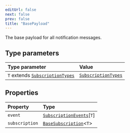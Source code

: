 ```yaml
---
editUrl: false
next: false
prev: false
title: "BasePayload"
---
```


The base payload for all notification messages.

## Type parameters

| Type parameter | Value |
| :------ | :------ |
| `T` extends [`SubscriptionTypes`](/api/eventsub/enumerations/subscriptiontypes/) | [`SubscriptionTypes`](/api/eventsub/enumerations/subscriptiontypes/) |

## Properties

| Property | Type |
| :------ | :------ |
| `event` | [`SubscriptionEvents`](/api/eventsub/interfaces/subscriptionevents/)\[`T`\] |
| `subscription` | [`BaseSubscription`](/api/eventsub/interfaces/basesubscription/)\<`T`\> |
